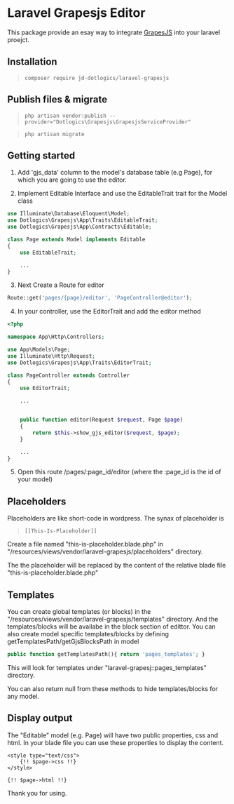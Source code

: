 # Laravel Grapesjs Editor
This package provide an esay way to integrate [GrapesJS](https://grapesjs.com/) into your laravel proejct.

## Installation

>`composer require jd-dotlogics/laravel-grapesjs`


## Publish files & migrate

>`php artisan vendor:publish --provider="Dotlogics\Grapesjs\GrapesjsServiceProvider"`

>`php artisan migrate`

## Getting started

1. Add 'gjs_data' column to the model's database table (e.g Page), for which you are going to use the editor.

2. Implement Editable Interface and use the EditableTrait trait for the Model class 
```php
use Illuminate\Database\Eloquent\Model;
use Dotlogics\Grapesjs\App\Traits\EditableTrait;
use Dotlogics\Grapesjs\App\Contracts\Editable;

class Page extends Model implements Editable
{
    use EditableTrait;

    ...
}
```

3. Next Create a Route for editor
```php
Route::get('pages/{page}/editor', 'PageController@editor');

```

4. In your controller, use the EditorTrait and add the editor method
```php
<?php

namespace App\Http\Controllers;

use App\Models\Page;
use Illuminate\Http\Request;
use Dotlogics\Grapesjs\App\Traits\EditorTrait;

class PageController extends Controller
{
    use EditorTrait;

    ...


    public function editor(Request $request, Page $page)
    {
        return $this->show_gjs_editor($request, $page);
    }

    ...
}


```

5. Open this route /pages/:page_id/editor (where the :page_id is the id of your model)

## Placeholders
Placeholders are like short-code in wordpress. The synax of placeholder is
>`[[This-Is-Placeholder]]`

Create a file named "this-is-placeholder.blade.php" in "/resources/views/vendor/laravel-grapesjs/placeholders" directory.

The the placeholder will be replaced by the content of the relative blade file "this-is-placeholder.blade.php"


## Templates
You can create global templates (or blocks) in the "/resources/views/vendor/laravel-grapesjs/templates" directory. And the templates/blocks will be availabe in the block section of edittor.   You can also create model specific templates/blocks by defining getTemplatesPath/getGjsBlocksPath in model
```php
public function getTemplatesPath(){ return 'pages_templates'; }
```

This will look for templates under "laravel-grapesj::pages_templates" directory.

You can also return null from these methods to hide templates/blocks for any model.



## Display output
The "Editable" model (e.g. Page) will have two public properties, css and html. In your blade file you can use these properties to display the content.

```blade
<style type="text/css">
	{!! $page->css !!}
</style>

{!! $page->html !!}

```

Thank you for using.
